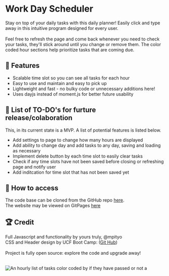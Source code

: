 # Work Day Scheduler
Stay on top of your daily tasks with this daily planner! Easily click and type away in this intuitive program designed for every user. 
<br><br>
Feel free to refresh the page and come back whenever you need to check your tasks, they'll stick around until you change or remove them. The color coded hour sections help prioritize tasks that are coming due.
<br>

## 📝 Features
 - Scalable time slot so you can see all tasks for each hour
 - Easy to use and maintain and easy to pick up
 - Lightweight and fast - no bulky code or unnecessary additions here!
 - Uses dayjs instead of moment.js for better future usability

## 🚧 List of TO-DO's for furture release/colaboration
This, in its current state is a MVP. A list of potential features is listed below.
 - Add settings to page to change how many hours are displayed
 - Add ability to change day and add tasks to any day, saving and loading as necessary
 - Implement delete button by each time slot to easily clear tasks
 - Check if any time slots have not been saved before closing or refreshing page and notify user
 - Add inditcation for time slot that has not been saved yet

## 🔑 How to access
The code base can be cloned from the GitHub repo [here](https://github.com/mpityo/Daily-Planner).
<br>
The website may be viewed on GitPages [here](https://mpityo.github.io/Daily-Planner/)
<br>

## 🏆 Credit
Full Javascript and functionality by yours truly, @mpityo
<br>
CSS and Header design by UCF Boot Camp: ([Git Hub](https://github.com/UCF-Coding-Boot-Camp/UCF-VIRT-BO-FSF-PT-12-2021-U-B))
<br>
<br>
Project is fully open source: explore the code and upgrade away!
<br>
<br>

![An hourly list of tasks color coded by if they have passed or not a](./assets/images/daily-planner-final.png "Main page")